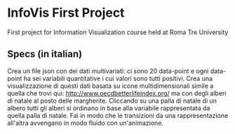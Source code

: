 # InfoVis First Project
First project for Information Visualization course held at Roma Tre University

## Specs (in italian)
Crea un file json con dei dati multivariati: ci sono 20 data-point e ogni data-point ha sei variabili quantitative i cui valori sono tutti positivi. Crea una visualizzazione di questi dati basata su icone multidimensionali simile a quella che trovi qui: http://www.oecdbetterlifeindex.org/ ma con degli alberi di natale al posto delle margherite. Cliccando su una palla di natale di un albero tutti gli alberi si ordinano in base alla variabile rappresentata da quella palla di natale. Fai in modo che le transizioni da una rappresentazione all'altra avvengano in modo fluido con un'animazione.
